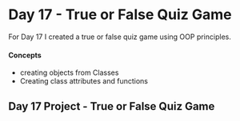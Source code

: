 
# Day 17 - True or False Quiz Game

For Day 17 I created a true or false quiz game using OOP principles. 

#### Concepts
* creating objects from Classes
* Creating class attributes and functions


## Day 17 Project - True or False Quiz Game

















